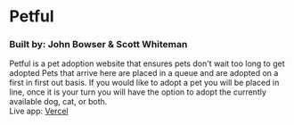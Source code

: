 # Petful
### Built by: John Bowser & Scott Whiteman

Petful is a pet adoption website that ensures pets don't wait too long to get adopted
Pets that arrive here are placed in a queue and are adopted on a first in first out basis.
If you would like to adopt a pet you will be placed in line, once it is your turn you will have the option to adopt the currently available dog, cat, or both.
<br>
Live app: [Vercel](https://petful-client-mvui5rt5n.vercel.app/)